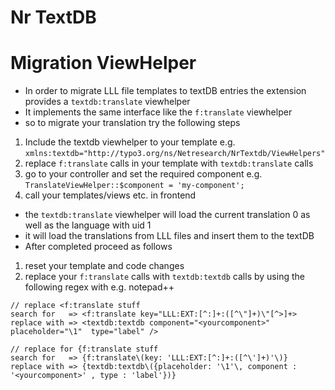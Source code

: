 Nr TextDB
=========



Migration ViewHelper
====================
* In order to migrate LLL file templates to textDB entries the extension provides a ``textdb:translate`` viewhelper
* It implements the same interface like the ``f:translate`` viewhelper
* so to migrate your translation try the following steps

1. Include the textdb viewhelper to your template e.g. ``xmlns:textdb="http://typo3.org/ns/Netresearch/NrTextdb/ViewHelpers"``
2. replace ``f:translate`` calls in your template with ``textdb:translate`` calls
3. go to your controller and set the required component e.g. ``TranslateViewHelper::$component = 'my-component';``
4. call your templates/views etc. in frontend

* the ``textdb:translate`` viewhelper will load the current translation 0 as well as the language with uid 1
* it will load the translations from LLL files and insert them to the textDB
* After completed proceed as follows

1. reset your template and code changes
2. replace your ``f:translate`` calls with ``textdb:textdb`` calls by using the following regex with e.g. notepad++

```
// replace <f:translate stuff
search for   => <f:translate key="LLL:EXT:[^:]+:([^\"]+)\"[^>]+>
replace with => <textdb:textdb component="<yourcomponent>"  placeholder="\1"  type="label" />

// replace for {f:translate stuff
search for   => {f:translate\(key: 'LLL:EXT:[^:]+:([^\']+)'\)}
replace with => {textdb:textdb\({placeholder: '\1'\, component : '<yourcomponent>' , type : 'label'})}
```
